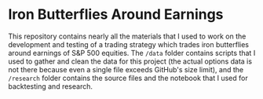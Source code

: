 # Iron Butterflies Around Earnings
This repository contains nearly all the materials that I used to work on the development and testing of a trading strategy which trades iron butterflies around earnings of S&P 500 equities. The ```/data``` folder contains scripts that I used to gather and clean the data for this project (the actual options data is not there because even a single file exceeds GitHub's size limit), and the ```/research``` folder contains the source files and the notebook that I used for backtesting and research. 
